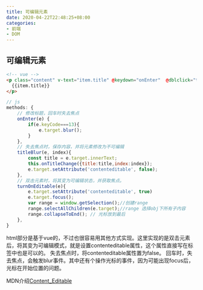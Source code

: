 ```yaml
---
title: 可编辑元素
date: 2020-04-22T22:48:25+08:00
categories:
- 前端
- DOM
---
```


## 可编辑元素

```html
<!-- vue -->
<p class="content" v-text="item.title" @keydown="onEnter"  @dblclick="turnOnEditable" @blur="(e)=>{titleBlur(e, index)}">
  {{item.title}}
</p>
```
```js
// js
methods: {
    // 修改标题，回车时失去焦点
    onEnter(e) {
        if(e.keyCode===13){
            e.target.blur();
        } 
    },
    // 失去焦点时，保存内容，并将元素修改为不可编辑
    titleBlur(e, index){
        const title = e.target.innerText;
        this.onTitleChange({title:title,index:index});
        e.target.setAttribute('contenteditable', false);
    },
    // 双击元素时，将其变为可编辑状态，并获取焦点。
    turnOnEditable(e){
        e.target.setAttribute('contenteditable', true)
        e.target.focus();
        var range = window.getSelection();//创建range
        range.selectAllChildren(e.target);//range 选择obj下所有子内容
        range.collapseToEnd(); // 光标放到最后
    },
}
```

html部分是基于vue的，不过也很容易用其他方式实现。这里实现的是双击元素后，将其变为可编辑模式，就是设置contenteditable属性，这个属性直接写在标签中也是可以的。
失去焦点时，将contenteditable属性置为false。
回车时，失去焦点，会触发blur事件。其中还有个操作光标的事件，因为可能出现focus后，光标在开始位置的问题。


MDN介绍[Content_Editable][1]

[1]: https://developer.mozilla.org/zh-CN/docs/Web/Guide/HTML/Content_Editable
[image1]:/uploads/2019/03/image-2.png